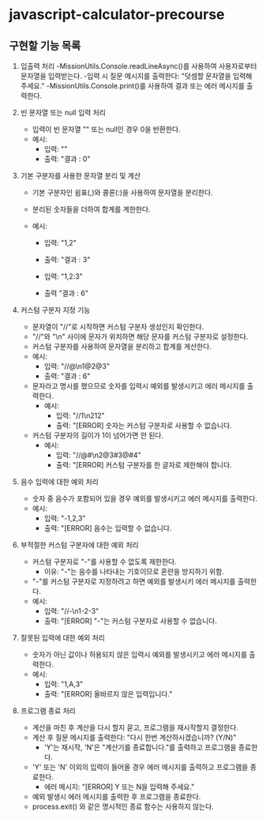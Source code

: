 # javascript-calculator-precourse

## 구현할 기능 목록

1. 입출력 처리
   -MissionUtils.Console.readLineAsync()를 사용하여 사용자로부터 문자열을 입력받는다. -입력 시 질문 메시지를 출력한다: "덧셈할 문자열을 입력해 주세요."
   -MissionUtils.Console.print()를 사용하여 결과 또는 에러 메시지를 출력한다.

2. 빈 문자열 또는 null 입력 처리
    - 입력이 빈 문자열 "" 또는 null인 경우 0을 반환한다.
    - 예시:
        - 입력: ""
        - 출력: "결과 : 0"
3. 기본 구분자를 사용한 문자열 분리 및 계산

    - 기본 구분자인 쉼표(,)와 콜론(:)을 사용하여 문자열을 분리한다.
    - 분리된 숫자들을 더하여 합계를 계한한다.
    - 예시:

        - 입력: "1,2"
        - 출력: "결과 : 3"

        - 입력: "1,2:3"
        - 출력 "결과 : 6"

4. 커스텀 구분자 지정 기능
    - 문자열이 "//"로 시작하면 커스텀 구분자 생성인지 확인한다.
    - "//"와 "\n" 사이에 문자가 위치하면 해당 문자를 커스텀 구분자로 설정한다.
    - 커스텀 구분자를 사용하여 문자열을 분리하고 합계를 게산한다.
    - 예시:
        - 입력: "//@\n1@2@3"
        - 출력: "결과 : 6"
    - 문자라고 명시를 했으므로 숫자를 입력시 예외를 발생시키고 에러 메시지를 출력한다.
        - 예시:
            - 입력: "//1\n212"
            - 출력: "[ERROR] 숫자는 커스텀 구분자로 사용할 수 없습니다.
    - 커스텀 구분자의 길이가 1이 넘어가면 안 된다.
        - 예시:
            - 입력: "//@#\n2@3#3@#4"
            - 출력: "[ERROR] 커스텀 구분자를 한 글자로 제한해야 합니다.
5. 음수 입력에 대한 예외 처리

    - 숫자 중 음수가 포함되어 있을 경우 예외를 발생시키고 에러 메시지를 출력한다.
    - 예시:
        - 입력: "-1,2,3"
        - 출력: "[ERROR] 음수는 입력할 수 없습니다.

6. 부적절한 커스텀 구분자에 대한 예외 처리

    - 커스텀 구분자로 "-"를 사용할 수 없도록 제한한다.
        - 이유: "-"는 음수를 나타내는 기호이므로 혼란을 방지하기 위함.
    - "-"를 커스텀 구분자로 지정하려고 하면 예외를 발생시키 에러 메시지를 출력한다.
    - 예시:
        - 입력: "//-\n1-2-3"
        - 출력: "[ERROR] "-"는 커스텀 구분자로 사용할 수 없습니다.

7. 잘못된 입력에 대한 예외 처리

    - 숫자가 아닌 값이나 허용되지 않은 입력시 예외를 발생시키고 에러 메시지를 출력한다.
    - 예시:
        - 입력: "1,A,3"
        - 출력: "[ERROR] 올바르지 않은 입력입니다."

8. 프로그램 종료 처리
    - 계산을 마친 후 계산을 다시 할지 묻고, 프로그램을 재시작할지 결정한다.
    - 계산 후 질문 메시지를 출력한다: "다시 한번 계산하시겠습니까? (Y/N)"
        - 'Y'는 재시작, 'N'은 "계산기를 종료합니다."를 출력하고 프로그램을 종료한다.
    - 'Y' 또는 'N' 이외의 입력이 들어올 경우 에러 메시지를 출력하고 프로그램을 종료한다.
        - 에러 메시지: "[ERROR] Y 또는 N을 입력해 주세요."
    - 예외 발생시 에러 메시지를 출력한 후 프로그램을 종료한다.
    - process.exit() 와 같은 명시적인 종료 함수는 사용하지 않는다.
